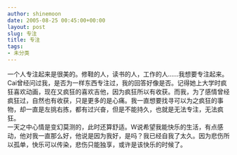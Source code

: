 ```yaml
---
author: shinemoon
date: 2005-08-25 00:45:00+00:00
layout: post
slug: 专注
title: 专注
tags:
- 未分类
---
```


一个人专注起来是很美的。修鞋的人，读书的人，工作的人……我想要专注起来。Cai曾经问过我，是否为一样东西专注过，我的回答好像是否。记得她上大学时疯狂喜欢动画，现在又疯狂的喜欢吉他，因为疯狂所以有收获。而我，为了感情曾经疯狂过，自然也有收获，只是更多的是心痛。我一直想要找寻可以为之疯狂的事物，却一直是左挑右拣，都有过兴奋，但是不能持久，也就是无法专注，无法疯狂。  
一天之中心情是变幻莫测的，此时还算舒适。W说希望我能快乐的生活，有点感动，他对我一直那么好，他说是因为我好，是吗？我已经自我了太久。因为悲伤所以孤单，快乐可以传染，悲伤只能独享，或许是该快乐的时候了。
